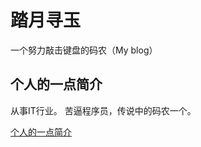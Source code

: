 # 踏月寻玉

一个努力敲击键盘的码农（My blog）

## 个人的一点简介

从事IT行业。
苦逼程序员，传说中的码农一个。


[个人的一点简介](https://junerain.github.io)
